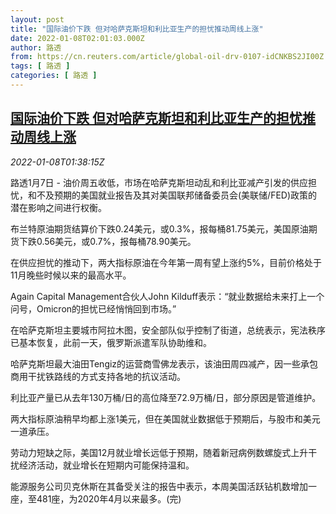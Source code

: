 ```yaml
---
layout: post
title: "国际油价下跌 但对哈萨克斯坦和利比亚生产的担忧推动周线上涨"
date: 2022-01-08T02:01:03.000Z
author: 路透
from: https://cn.reuters.com/article/global-oil-drv-0107-idCNKBS2JI00Z
tags: [ 路透 ]
categories: [ 路透 ]
---
```

<!--1641607263000-->
[国际油价下跌 但对哈萨克斯坦和利比亚生产的担忧推动周线上涨](https://cn.reuters.com/article/global-oil-drv-0107-idCNKBS2JI00Z)
------

<div>
<div><i>2022-01-08T01:38:15Z</i></div><p>路透1月7日 - 油价周五收低，市场在哈萨克斯坦动乱和利比亚减产引发的供应担忧，和不及预期的美国就业报告及其对美国联邦储备委员会(美联储/FED)政策的潜在影响之间进行权衡。</p><p>布兰特原油期货结算价下跌0.24美元，或0.3%，报每桶81.75美元，美国原油期货下跌0.56美元，或0.7%，报每桶78.90美元。</p><p>在供应担忧的推动下，两大指标原油在今年第一周有望上涨约5%，目前价格处于11月晚些时候以来的最高水平。</p><p>Again Capital Management合伙人John Kilduff表示：“就业数据给未来打上一个问号，Omicron的担忧已经悄悄回到市场。”</p><p>在哈萨克斯坦主要城市阿拉木图，安全部队似乎控制了街道，总统表示，宪法秩序已基本恢复，此前一天，俄罗斯派遣军队协助维和。</p><p>哈萨克斯坦最大油田Tengiz的运营商雪佛龙表示，该油田周四减产，因一些承包商用干扰铁路线的方式支持各地的抗议活动。</p><p>利比亚产量已从去年130万桶/日的高位降至72.9万桶/日，部分原因是管道维护。</p><p>两大指标原油稍早均都上涨1美元，但在美国就业数据低于预期后，与股市和美元一道承压。</p><p>劳动力短缺之际，美国12月就业增长远低于预期，随着新冠病例数螺旋式上升干扰经济活动，就业增长在短期内可能保持温和。</p><p>能源服务公司贝克休斯在其备受关注的报告中表示，本周美国活跃钻机数增加一座，至481座，为2020年4月以来最多。(完)</p>
</div>
